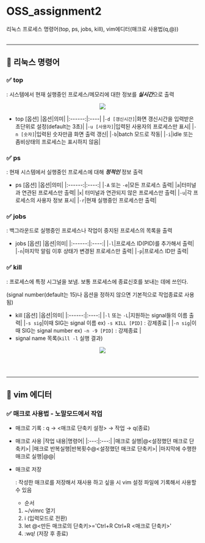 # OSS_assignment2
리눅스 프로세스 명령어(top, ps, jobs, kill), vim에디터(매크로 사용법(q,@))
<br></br>
***

## 📌 리눅스 명령어
### ✅ top
: 시스템에서 현재 실행중인 프로세스/메모리에 대한 정보를 ***실시간***으로 출력

<p align="center">
  <img src="https://user-images.githubusercontent.com/70335241/171877735-da7fae22-f705-4942-87ea-11e431e92e3f.png"/>
 </p>
 
- top [옵션]
  |옵션|의미|
  |:------:|:----|
  |`-d [갱신시간]`|화면 갱신시간을 입력받은 초단위로 설정(default는 3초)|
  |`-u [사용자]`|입력된 사용자의 프로세스만 표시|
  |`-n [숫자]`|입력된 숫자만큼 화면 출력 갱신|
  |`-b`|batch 모드로 작동|
  |`-i`|idle 또는 좀비상태의 프로세스는 표시하지 않음|

### ✅ ps
: 현재 시스템에서 실행중인 프로세스에 대해 ***정적인*** 정보 출력
- ps [옵션]
  |옵션|의미|
  |:------:|:----:|
  |`-A` 또는 `-e`|모든 프로세스 출력|
  |`a`|터미널과 연관된 프로세스만 출력| 
  |`x`| 터미널과 연관되지 않은 프로세스만 출력|
  |`-u`|각 프로세스의 사용자 정보 표시|
  |`-r`|현재 실행중인 프로세스만 출력|
  
### ✅ jobs 
: 백그라운드로 실행중인 프로세스나 작업이 중지된 프로세스의 목록을 출력
- jobs [옵션]
  |옵션|의미|
  |:------:|:----:|
  |`-l`|프로세스 ID(PID)를 추가해서 출력|
  |`-n`|마지막 알림 이후 상태가 변경된 프로세스만 출력| 
  |`-p`|프로세스 ID만 출력|
  
### ✅ kill
: 프로세스에 특정 시그널을 보냄. 보통 프로세스에 종료신호를 보내는 데에 쓰인다.

(signal number(default는 15)나 옵션을 정하지 않으면 기본적으로 작업종료로 사용됨)
- kill [옵션]
  |옵션|의미|
  |:------:|:----:|
  |`-l` 또는 `-L`|지원하는 signal들의 이름 출력|
  |`-s sig`|이때 SIG는 signal 이름 ex) `-s KILL [PID]` : 강제종료 |
  |`-n sig`|이때 SIG는 signal number ex) `-n -9 [PID]` : 강제종료 |
 - signal name 목록(`kill -l` 실행 결과)
 <p align="center">
  <img src="https://user-images.githubusercontent.com/70335241/171931967-db65c82c-2e16-477a-9447-c3fe6f9aa995.png"/>
 </p>
 
<br></br>
***
## 📌 vim 에디터
### ✅ 매크로 사용법 - 노말모드에서 작업
- 매크로 기록 : q → <매크로 단축키 설정> → 작업 → q(종료)
- 매크로 사용
  |작업 내용|명령어|
  |:---:|:---:|
  |매크로 실행|@<설정했던 매크로 단축키>|
  |매크로 반복실행|반복횟수@<설정했던 매크로 단축키>|
  |마지막에 수행한 매크로 실행|@@|

- 매크로 저장 

  : 작성한 매크로를 저장해서 재사용 하고 싶을 시 vim 설정 파일에 기록해서 사용할 수 있음
    - 순서
  1) ~/vimrc 열기
  2) i (입력모드로 전환) 
  3) let @<만든 매크로의 단축키>='Ctrl+R Ctrl+R <매크로 단축키>' 
  4) :wq! (저장 후 종료)
